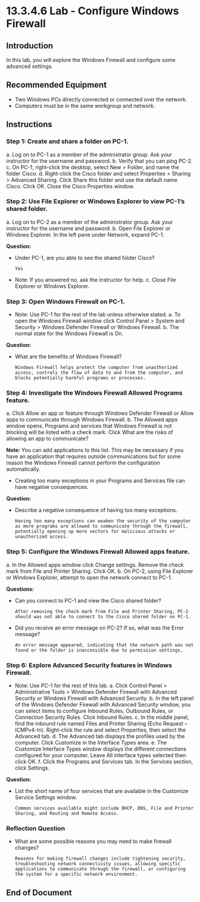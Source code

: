 # 13.3.4.6 Lab - Configure Windows Firewall

## Introduction
In this lab, you will explore the Windows Firewall and configure some advanced settings.

## Recommended Equipment
- Two Windows PCs directly connected or connected over the network.
- Computers must be in the same workgroup and network.

## Instructions

### Step 1: Create and share a folder on PC-1.
a. Log on to PC-1 as a member of the administrator group. Ask your instructor for the username and password.
b. Verify that you can ping PC-2.
c. On PC-1, right-click the desktop, select New > Folder, and name the folder Cisco.
d. Right-click the Cisco folder and select Properties > Sharing > Advanced Sharing. Click Share this folder and use the default name Cisco. Click OK. Close the Cisco Properties window.

### Step 2: Use File Explorer or Windows Explorer to view PC-1’s shared folder.
a. Log on to PC-2 as a member of the administrator group. Ask your instructor for the username and password.
b. Open File Explorer or Windows Explorer. In the left pane under Network, expand PC-1.

**Question:**
- Under PC-1, are you able to see the shared folder Cisco?
  
  `Yes`

- Note: If you answered no, ask the instructor for help.
c. Close File Explorer or Windows Explorer.

### Step 3: Open Windows Firewall on PC-1.
- Note: Use PC-1 for the rest of the lab unless otherwise stated.
a. To open the Windows Firewall window click Control Panel > System and Security > Windows Defender Firewall or Windows Firewall.
b. The normal state for the Windows Firewall is On.

**Question:**
- What are the benefits of Windows Firewall?
  
  `Windows Firewall helps protect the computer from unauthorized access, controls the flow of data to and from the computer, and blocks potentially harmful programs or processes.`

### Step 4: Investigate the Windows Firewall Allowed Programs feature.
a. Click Allow an app or feature through Windows Defender Firewall or Allow apps to communicate through Windows Firewall.
b. The Allowed apps window opens. Programs and services that Windows Firewall is not blocking will be listed with a check mark. Click What are the risks of allowing an app to communicate?

**Note:** You can add applications to this list. This may be necessary if you have an application that requires outside communications but for some reason the Windows Firewall cannot perform the configuration automatically.

- Creating too many exceptions in your Programs and Services file can have negative consequences.

**Question:**
- Describe a negative consequence of having too many exceptions.
  
  `Having too many exceptions can weaken the security of the computer as more programs are allowed to communicate through the firewall, potentially opening up more vectors for malicious attacks or unauthorized access.`
### Step 5: Configure the Windows Firewall Allowed apps feature.
a. In the Allowed apps window click Change settings. Remove the check mark from File and Printer Sharing. Click OK.
b. On PC-2, using File Explorer or Windows Explorer, attempt to open the network connect to PC-1.

**Questions:**
- Can you connect to PC-1 and view the Cisco shared folder?
  
  `After removing the check mark from File and Printer Sharing, PC-2 should was not able to connect to the Cisco shared folder on PC-1.`

- Did you receive an error message on PC-2? If so, what was the Error message?
  
  `An error message appeared, indicating that the network path was not found or the folder is inaccessible due to permission settings.`

### Step 6: Explore Advanced Security features in Windows Firewall.
- Note: Use PC-1 for the rest of this lab.
a. Click Control Panel > Administrative Tools > Windows Defender Firewall with Advanced Security or Windows Firewall with Advanced Security.
b. In the left panel of the Windows Defender Firewall with Advanced Security window, you can select items to configure Inbound Rules, Outbound Rules, or Connection Security Rules. Click Inbound Rules.
c. In the middle panel, find the inbound rule named Files and Printer Sharing (Echo Request – ICMPv4-In). Right-click the rule and select Properties, then select the Advanced tab.
d. The Advanced tab displays the profiles used by the computer. Click Customize in the Interface Types area.
e. The Customize Interface Types window displays the different connections configured for your computer. Leave All interface types selected then click OK.
f. Click the Programs and Services tab. In the Services section, click Settings.

**Question:**
- List the short name of four services that are available in the Customize Service Settings window.
  
  `Common services available might include DHCP, DNS, File and Printer Sharing, and Routing and Remote Access.`

### Reflection Question
- What are some possible reasons you may need to make firewall changes?
  
  `Reasons for making firewall changes include tightening security, troubleshooting network connectivity issues, allowing specific applications to communicate through the firewall, or configuring the system for a specific network environment.`

## End of Document
